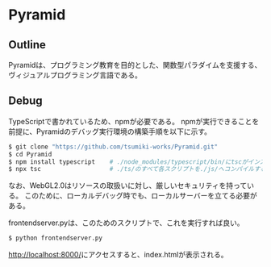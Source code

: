 # Pyramid

## Outline

Pyramidは、プログラミング教育を目的とした、関数型パラダイムを支援する、ヴィジュアルプログラミング言語である。

## Debug

TypeScriptで書かれているため、npmが必要である。
npmが実行できることを前提に、Pyramidのデバッグ実行環境の構築手順を以下に示す。

```sh
$ git clone "https://github.com/tsumiki-works/Pyramid.git"
$ cd Pyramid
$ npm install typescript    # ./node_modules/typescript/bin/にtscがインストールされる
$ npx tsc                   # ./ts/のすべて各スクリプトを./js/へコンパイルする
```

なお、WebGL2.0はリソースの取扱いに対し、厳しいセキュリティを持っている。
このために、ローカルデバッグ時でも、ローカルサーバーを立てる必要がある。

frontendserver.pyは、このためのスクリプトで、これを実行すれば良い。

```sh
$ python frontendserver.py
```

[http://localhost:8000/](http://localhost:8000/)にアクセスすると、index.htmlが表示される。
